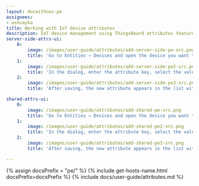 ```yaml
---
layout: docwithnav-pe
assignees:
- ashvayka
title: Working with IoT device attributes
description: IoT device management using ThingsBoard attributes feature 
server-side-attrs-ui:
    0:
        image: /images/user-guide/attributes/add-server-side-pe-src.png
        title: 'Go to Entities → Devices and open the device you want to edit by clicking its row. In the device details, open the "Attributes" tab, select the "Server attributes" scope, and click the "+" icon to add a new attribute.'
    1:
        image: /images/user-guide/attributes/add-server-side-pe2-src.png
        title: 'In the dialog, enter the attribute key, select the value type (for example, String), and provide a value.'
    2:
        image: /images/user-guide/attributes/add-server-side-pe3-src.png
        title: 'After saving, the new attribute appears in the list with its key, value, and last update time. Sort using "Last update time" to quickly locate the newly created attribute.'

shared-attrs-ui:
    0:
        image: /images/user-guide/attributes/add-shared-pe-src.png
        title: 'Go to Entities → Devices and open the device you want to edit by clicking its row. In the device details, open the "Attributes" tab, select the "Shared attributes" scope, and click the "+" icon to add a new attribute.'
    1:
        image: /images/user-guide/attributes/add-shared-pe2-src.png
        title: 'In the dialog, enter the attribute key, select the value type (for example, Double), and provide a value.'
    2:
        image: /images/user-guide/attributes/add-shared-pe3-src.png
        title: 'After saving, the new attribute appears in the list with its key, value, and last update time.'

---
```


{% assign docsPrefix = "pe/" %}
{% include get-hosts-name.html docsPrefix=docsPrefix %}
{% include docs/user-guide/attributes.md %}